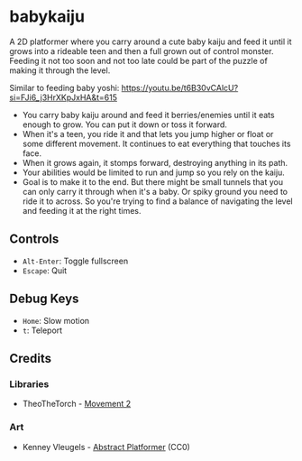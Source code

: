 # babykaiju


A 2D platformer where you carry around a cute baby kaiju and feed it until it
grows into a rideable teen and then a full grown out of control monster.
Feeding it not too soon and not too late could be part of the puzzle of making
it through the level.

Similar to feeding baby yoshi: https://youtu.be/t6B30vCAlcU?si=FJi6_j3HrXKpJxHA&t=615


* You carry baby kaiju around and feed it berries/enemies until it eats enough
  to grow. You can put it down or toss it forward.
* When it's a teen, you ride it and that lets you jump higher or float or some
  different movement. It continues to eat everything that touches its face.
* When it grows again, it stomps forward, destroying anything in its path.
* Your abilities would be limited to run and jump so you rely on the kaiju.
* Goal is to make it to the end. But there might be small tunnels that you can
  only carry it through when it's a baby. Or spiky ground you need to ride it
  to across. So you're trying to find a balance of navigating the level and
  feeding it at the right times.


## Controls

* `Alt-Enter`: Toggle fullscreen
* `Escape`: Quit

## Debug Keys

* `Home`: Slow motion
* `t`: Teleport

## Credits

### Libraries

* TheoTheTorch - [Movement 2](https://github.com/TheoTheTorch/MOVEMENT-2)

### Art

* Kenney Vleugels - [Abstract Platformer](https://kenney.nl/assets/abstract-platformer) (CC0)
